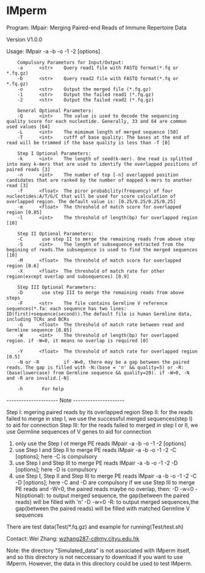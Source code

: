 # IMperm
Program:        IMpair: Merging Paired-end Reads of Immune Repertoire Data

Version         V1.0.0

Usage:   IMpair -a -b -o -1 -2 [options]

        Compulsory Parametors for Input/Output:
        -a      <str>    Query read1 file with FASTQ format(*.fq or *.fq.gz)
        -b      <str>    Query read2 file with FASTQ format(*.fq or *.fq.gz)
        -o      <str>    Output the merged file (*.fq.gz)
        -1      <str>    Output the failed read1 (*.fq.gz)
        -2      <str>    Output the failed read2 (*.fq.gz)

        General Optional Parameters:
        -Q      <int>    The value is used to decode the sequencing quality score for each nucleotide. Generally, 33 and 64 are common used values [64]
        -L      <int>    The mimimum length of merged sequence [50]
        -T      <int>    cutff of base quality: The bases at the end of read will be trimmed if the base quality is less than -T [0]

        Step I Optional Parameters:
        -k      <int>    The length of seed(k-mer). One read is splitted into many k-mers that are used to identify the overlapped positions of paired reads [3]
        -n      <int>    The number of top [-n] overlapped position candidates that are ranked by the number of mapped k-mers to another read [3]
        -f      <float>  The piror probability(frequency) of four nucleotides:A/T/G/C that will be used for score calculation of overlapped region. The default value is: [0.25/0.25/0.25/0.25]
        -m      <float>  The threshold of match score for overlapped region [0.85]
        -l      <int>    The threshold of length(bp) for overlapped region [10]

        Step II Optional Parameters:
        -C       use step II to merge the remaining reads from above step
        -S      <int>    The length of subsequence extracted from the begining of reads.The subsequence is used to find the merged sequences [10]
        -M      <float>  The threshold of match score for overlapped region [0.6]
        -X      <float>  The threshold of match rate for other region(except overlap and subsequences) [0.9]

        Step III Optional Parameters:
        -D       use step III to merge the remaining reads from above steps
        -F      <str>    The file contains Germline V reference sequences(*.fa: each sequence has two lines: ID(first)+sequence(second)).The default file is human Germline data, including TCRs and BCRs
        -G      <float>  The threshold of match rate between read and Germline sequence [0.85]
        -W      <int>    The threshold of length(bp) for overlapped region. if -W=0, it means no overlap is required [0]

        -Y      <float>  The threshold of match rate for overlapped region [0.5]
        -N or -R         if -W=0, there may be a gap between the paired reads. The gap is filled with -N:(base = 'n' && quality=5) or -R:(base(lowercase) from Germline sequence && quality=20). if -W>0, -N and -R are invalid.[-N]

        -h       For help


--------------------- Note ---------------------


Step I: mgering paired reads by its overlapped region
Step II: for the reads failed to merge in step I, we use the successful merged sequences(step I) to aid for connection
Step III: for the reads failed to merged in step I or II, we use Germline sequences of V genes to aid for connection

1. only use the Step I ot merge PE reads
        IMpair -a -b -o -1 -2 [options]
2. use Step I and  Step II to merge PE reads
        IMpair -a -b -o -1 -2 -C [options]; here -C is compulsory
3. use Step I and Step III to merge PE reads
        IMpair -a -b -o -1 -2 -D [options]; here -D is compulsory
4. use Step I, Step II and Step III to merge PE reads
        IMpair -a -b -o -1 -2 -C -D [options]; here -C and -D are compulsory
if we use Step III to merge PE reads and -W=0, the paired reads maybe no overlap, then:
        -D -w=0 -N(optional): to output merged sequence, the gap(between the paired reads) will be filled with 'n'
        -D -w=0 -R: to output merged sequences,the gap(between the paired reads) will be filled with matched Germline V sequences
        
There are test data(Test/\*.fq.gz) and example for running(Test/test.sh)

Contact:        Wei Zhang: wzhang287-c@my.cityu.edu.hk


Note: the directory "Simulated_data" is not associated with IMperm itself, and so this directory is not neccessary to download if you want to use IMperm. However, the data in this directory could be used to test IMperm.
